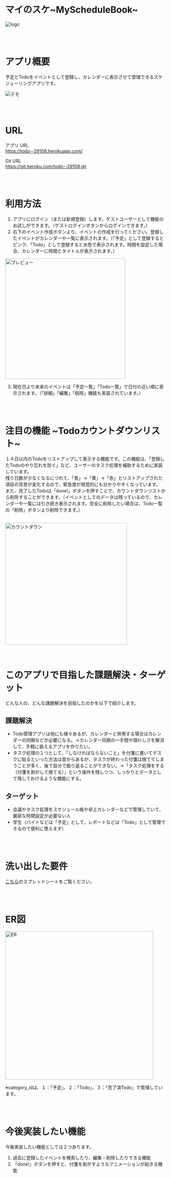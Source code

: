 
<br>

# マイのスケ~MyScheduleBook~
![logo](https://user-images.githubusercontent.com/69967620/104320269-729d6280-5525-11eb-836f-e7e50cd33bd8.png)

<br>
<br>

# アプリ概要
予定とTodoをイベントとして登録し、カレンダーに表示させて管理できるスケジューリングアプリです。

![デモ](https://user-images.githubusercontent.com/69967620/104446538-f3b83080-55dd-11eb-8435-8e3a4337cfd0.gif)

<br>
<br>

# URL

アプリ URL<br>
https://todo--29108.herokuapp.com/<br>

Git URL<br>
https://git.heroku.com/todo--29108.git<br>

<br>
<br>

# 利用方法
1. アプリにログイン（または新規登録）します。ゲストユーザーとして機能のお試しができます。（ゲストログインボタンからログインできます。）
2. 右下のイベント作成ボタンより、イベントの作成を行ってください。登録したイベントがカレンダーや一覧に表示されます。（「予定」として登録するとピンク、「Todo」として登録すると水色で表示されます。時間を設定した場合、カレンダーに時間とタイトルが表示されます。）

<img width="377" alt="プレビュー" src="https://user-images.githubusercontent.com/69967620/104443767-2eb86500-55da-11eb-9422-427b9f95c022.png">

3. 現在日より未来のイベントは「予定一覧」「Todo一覧」で日付の近い順に表示されます。（「詳細」「編集」「削除」機能も実装されています。）

<br>
<br>

# 注目の機能 ~Todoカウントダウンリスト~
１４日以内のTodoをリストアップして表示する機能です。この機能は、「登録したTodoのやり忘れを防ぐ」など、ユーザーのタスク処理を補助するために実装しています。<br>
残り日数が少なくなるにつれて、「青」→「黄」→「赤」とリストアップされた項目の背景が変化するので、緊急度が視覚的にも分かりやすくなっています。
<br>
また、完了したTodoは「done!」ボタンを押すことで、カウントダウンリストから削除することができます。（イベントとしてのデータは残っているので、カレンダーや一覧には引き続き表示されます。完全に削除したい場合は、Todo一覧の「削除」ボタンより削除できます。）

<br>
<img width="382" alt="カウントダウン" src="https://user-images.githubusercontent.com/69967620/104560897-e789ad00-5689-11eb-82e3-bfd5c9c1ff32.png">


<br>
<br>
<br>

# このアプリで目指した課題解決・ターゲット
どんな人の、どんな課題解決を目指したのかを以下で紹介します。

## 課題解決
* Todo管理アプリは他にも様々あるが、カレンダーと併用する場合はカレンダーの同期などが必要になる。→カレンダー同期の一手間や煩わしさを解消して、手軽に扱えるアプリを作りたい。
* タスク処理の１つとして、「しなければならないこと」を付箋に書いてデスクに貼るといった方法は昔からあるが、タスクが終わった付箋は捨ててしまうことが多く、後で自分で振り返ることができない。→「タスク処理をする（付箋を剥がして捨てる）」という操作を残しつつ、しっかりとデータとして残しておけるような機能にする。

## ターゲット
* 会議やタスク処理をスケジュール帳や卓上カレンダーなどで管理していて、厳密な時間設定が必要ない人
* 学生（バイトなどは「予定」として、レポートなどは「Todo」として管理できるので便利に使えます）

<br>
<br>

# 洗い出した要件
[こちら](https://docs.google.com/spreadsheets/d/1nqpts8pgAEv0smf17oGdOf5N8zrBKNcyoB-NywR_WBo/edit?usp=sharing)のスプレッドシートをご覧ください。

<br>
<br>

# ER図
<img width="465" alt="ER" src="https://user-images.githubusercontent.com/69967620/104567988-ced1c500-5692-11eb-8624-55bbd9d16bbb.png">

※category_idは、１：「予定」、２：「Todo」、３：「完了済Todo」で管理しています。

<br>
<br>

# 今後実装したい機能
今後実装したい機能としては２つあります。

1. 過去に登録したイベントを検索したり、編集・削除したりできる機能
2. 「done!」ボタンを押すと、付箋を剥がすようなアニメーションが起きる機能 















